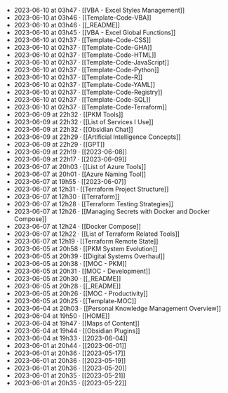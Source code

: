 - 2023-06-10 at 03h47 · [[VBA - Excel Styles Management]]
- 2023-06-10 at 03h46 · [[Template-Code-VBA]]
- 2023-06-10 at 03h46 · [[_README]]
- 2023-06-10 at 03h45 · [[VBA - Excel Global Functions]]
- 2023-06-10 at 02h37 · [[Template-Code-CSS]]
- 2023-06-10 at 02h37 · [[Template-Code-GHA]]
- 2023-06-10 at 02h37 · [[Template-Code-HTML]]
- 2023-06-10 at 02h37 · [[Template-Code-JavaScript]]
- 2023-06-10 at 02h37 · [[Template-Code-Python]]
- 2023-06-10 at 02h37 · [[Template-Code-R]]
- 2023-06-10 at 02h37 · [[Template-Code-YAML]]
- 2023-06-10 at 02h37 · [[Template-Code-Registry]]
- 2023-06-10 at 02h37 · [[Template-Code-SQL]]
- 2023-06-10 at 02h37 · [[Template-Code-Terraform]]
- 2023-06-09 at 22h32 · [[PKM Tools]]
- 2023-06-09 at 22h32 · [[List of Services I Use]]
- 2023-06-09 at 22h32 · [[Obsidian Chat]]
- 2023-06-09 at 22h29 · [[Artificial Intelligence Concepts]]
- 2023-06-09 at 22h29 · [[GPT]]
- 2023-06-09 at 22h19 · [[2023-06-08]]
- 2023-06-09 at 22h17 · [[2023-06-09]]
- 2023-06-07 at 20h03 · [[List of Azure Tools]]
- 2023-06-07 at 20h01 · [[Azure Naming Tool]]
- 2023-06-07 at 19h55 · [[2023-06-07]]
- 2023-06-07 at 12h31 · [[Terraform Project Structure]]
- 2023-06-07 at 12h30 · [[Terraform]]
- 2023-06-07 at 12h28 · [[Terraform Testing Strategies]]
- 2023-06-07 at 12h26 · [[Managing Secrets with Docker and Docker Compose]]
- 2023-06-07 at 12h24 · [[Docker Compose]]
- 2023-06-07 at 12h22 · [[List of Terraform Related Tools]]
- 2023-06-07 at 12h19 · [[Terraform Remote State]]
- 2023-06-05 at 20h58 · [[PKM System Evolution]]
- 2023-06-05 at 20h39 · [[Digital Systems Overhaul]]
- 2023-06-05 at 20h38 · [[MOC - PKM]]
- 2023-06-05 at 20h31 · [[MOC - Development]]
- 2023-06-05 at 20h30 · [[_README]]
- 2023-06-05 at 20h28 · [[_README]]
- 2023-06-05 at 20h26 · [[MOC - Productivity]]
- 2023-06-05 at 20h25 · [[Template-MOC]]
- 2023-06-04 at 20h03 · [[Personal Knowledge Management Overview]]
- 2023-06-04 at 19h50 · [[HOME]]
- 2023-06-04 at 19h47 · [[Maps of Content]]
- 2023-06-04 at 19h44 · [[Obsidian Plugins]]
- 2023-06-04 at 19h33 · [[2023-06-04]]
- 2023-06-01 at 20h44 · [[2023-06-01]]
- 2023-06-01 at 20h36 · [[2023-05-17]]
- 2023-06-01 at 20h36 · [[2023-05-19]]
- 2023-06-01 at 20h36 · [[2023-05-20]]
- 2023-06-01 at 20h35 · [[2023-05-21]]
- 2023-06-01 at 20h35 · [[2023-05-22]]

